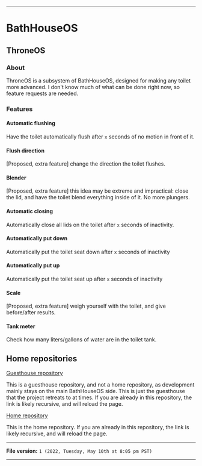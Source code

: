 
***

# BathHouseOS

## ThroneOS

### About

ThroneOS is a subsystem of BathHouseOS, designed for making any toilet more advanced. I don't know much of what can be done right now, so feature requests are needed.

### Features

#### Automatic flushing

Have the toilet automatically flush after `x` seconds of no motion in front of it.

#### Flush direction

[Proposed, extra feature] change the direction the toilet flushes.

#### Blender

[Proposed, extra feature] this idea may be extreme and impractical: close the lid, and have the toilet blend everything inside of it. No more plungers.

#### Automatic closing

Automatically close all lids on the toilet after `x` seconds of inactivity.

#### Automatically put down

Automatically put the toilet seat down after `x` seconds of inactivity

#### Automatically put up

Automatically put the toilet seat up after `x` seconds of inactivity

#### Scale

[Proposed, extra feature] weigh yourself with the toilet, and give before/after results.

#### Tank meter

Check how many liters/gallons of water are in the toilet tank.

## Home repositories

[Guesthouse repository](https://github.com/seanpm2001/ThroneOS/)

This is a guesthouse repository, and not a home repository, as development mainly stays on the main BathHouseOS side. This is just the guesthouse that the project retreats to at times. If you are already in this repository, the link is likely recursive, and will reload the page.

[Home repository](https://github.com/seanpm2001/BathHouseOS/tree/BathHouseOS_Main-dev/ThroneOS/)

This is the home repository. If you are already in this repository, the link is likely recursive, and will reload the page.

***

**File version:** `1 (2022, Tuesday, May 10th at 8:05 pm PST)`

***
